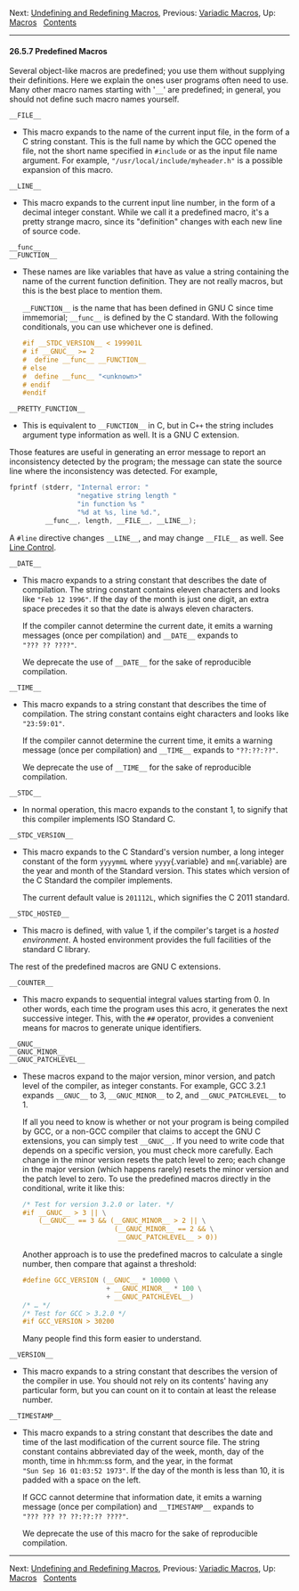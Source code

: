Next: [Undefining and Redefining
Macros](Undefining-and-Redefining-Macros.md), Previous: [Variadic
Macros](Variadic-Macros.md), Up: [Macros](Macros.md)  
[Contents](index.md#SEC_Contents "Table of contents")  

------------------------------------------------------------------------


#### 26.5.7 Predefined Macros 


Several object-like macros are predefined; you use them without
supplying their definitions. Here we explain the ones user programs
often need to use. Many other macro names starting with '`__`'
are predefined; in general, you should not define such macro names
yourself.

`__FILE__`

-   This macro expands to the name of the current input file, in the
    form of a C string constant. This is the full name by which the GCC
    opened the file, not the short name specified in `#include` or as
    the input file name argument. For example,
    `"/usr/local/include/myheader.h"` is a possible expansion of this
    macro.

`__LINE__`

-   This macro expands to the current input line number, in the form of
    a decimal integer constant. While we call it a predefined macro,
    it's a pretty strange macro, since its "definition" changes with
    each new line of source code.

`__func__`\
`__FUNCTION__`

-   These names are like variables that have as value a string
    containing the name of the current function definition. They are not
    really macros, but this is the best place to mention them.

    `__FUNCTION__` is the name that has been defined in GNU C since time
    immemorial; `__func__` is defined by the C standard. With the
    following conditionals, you can use whichever one is defined.

    
    ``` C
    #if __STDC_VERSION__ < 199901L
    # if __GNUC__ >= 2
    #  define __func__ __FUNCTION__
    # else
    #  define __func__ "<unknown>"
    # endif
    #endif
    ```
    

`__PRETTY_FUNCTION__`

-   This is equivalent to `__FUNCTION__` in C, but in C`++` the string
    includes argument type information as well. It is a GNU C extension.

Those features are useful in generating an error message to report an
inconsistency detected by the program; the message can state the source
line where the inconsistency was detected. For example,

``` C
fprintf (stderr, "Internal error: "
                 "negative string length "
                 "in function %s "
                 "%d at %s, line %d.",
         __func__, length, __FILE__, __LINE__);
```

A `#line` directive changes `__LINE__`, and may change `__FILE__` as
well. See [Line Control](Line-Control.md).

`__DATE__`

-   This macro expands to a string constant that describes the date of
    compilation. The string constant contains eleven characters and
    looks like `"Feb 12 1996"`. If the day of the month is just one
    digit, an extra space precedes it so that the date is always eleven
    characters.

    If the compiler cannot determine the current date, it emits a
    warning messages (once per compilation) and `__DATE__` expands to
    `"??? ?? ????"`.

    We deprecate the use of `__DATE__` for the sake of reproducible
    compilation.

`__TIME__`

-   This macro expands to a string constant that describes the time of
    compilation. The string constant contains eight characters and looks
    like `"23:59:01"`.

    If the compiler cannot determine the current time, it emits a
    warning message (once per compilation) and `__TIME__` expands to
    `"??:??:??"`.

    We deprecate the use of `__TIME__` for the sake of reproducible
    compilation.

`__STDC__`

-   In normal operation, this macro expands to the constant 1, to
    signify that this compiler implements ISO Standard C.

`__STDC_VERSION__`

-   This macro expands to the C Standard's version number, a long
    integer constant of the form `yyyymmL` where `yyyy`{.variable} and
    `mm`{.variable} are the year and month of the Standard version. This
    states which version of the C Standard the compiler implements.

    The current default value is `201112L`, which signifies the C 2011
    standard.

`__STDC_HOSTED__`

-   This macro is defined, with value 1, if the compiler's target is a
    *hosted environment*. A hosted environment provides the full
    facilities of the standard C library.

The rest of the predefined macros are GNU C extensions.

`__COUNTER__`

-   This macro expands to sequential integral values starting from 0. In
    other words, each time the program uses this acro, it generates the
    next successive integer. This, with the `##` operator, provides a
    convenient means for macros to generate unique identifiers.

`__GNUC__`\
`__GNUC_MINOR__`\
`__GNUC_PATCHLEVEL__`

-   These macros expand to the major version, minor version, and patch
    level of the compiler, as integer constants. For example, GCC 3.2.1
    expands `__GNUC__` to 3, `__GNUC_MINOR__` to 2, and
    `__GNUC_PATCHLEVEL__` to 1.

    If all you need to know is whether or not your program is being
    compiled by GCC, or a non-GCC compiler that claims to accept the GNU
    C extensions, you can simply test `__GNUC__`. If you need to write
    code that depends on a specific version, you must check more
    carefully. Each change in the minor version resets the patch level
    to zero; each change in the major version (which happens rarely)
    resets the minor version and the patch level to zero. To use the
    predefined macros directly in the conditional, write it like this:

    
    ``` C
    /* Test for version 3.2.0 or later. */
    #if __GNUC__ > 3 || \
        (__GNUC__ == 3 && (__GNUC_MINOR__ > 2 || \
                           (__GNUC_MINOR__ == 2 && \
                            __GNUC_PATCHLEVEL__ > 0))
    ```
    

    Another approach is to use the predefined macros to calculate a
    single number, then compare that against a threshold:

    
    ``` C
    #define GCC_VERSION (__GNUC__ * 10000 \
                         + __GNUC_MINOR__ * 100 \
                         + __GNUC_PATCHLEVEL__)
    /* … */
    /* Test for GCC > 3.2.0 */
    #if GCC_VERSION > 30200
    ```
    

    Many people find this form easier to understand.

`__VERSION__`

-   This macro expands to a string constant that describes the version
    of the compiler in use. You should not rely on its contents' having
    any particular form, but you can count on it to contain at least the
    release number.

`__TIMESTAMP__`

-   This macro expands to a string constant that describes the date and
    time of the last modification of the current source file. The string
    constant contains abbreviated day of the week, month, day of the
    month, time in hh:mm:ss form, and the year, in the format
    `"Sun Sep 16 01:03:52 1973"`. If the day of the month is less than
    10, it is padded with a space on the left.

    If GCC cannot determine that information date, it emits a warning
    message (once per compilation) and `__TIMESTAMP__` expands to
    `"??? ??? ?? ??:??:?? ????"`.

    We deprecate the use of this macro for the sake of reproducible
    compilation.

------------------------------------------------------------------------

Next: [Undefining and Redefining
Macros](Undefining-and-Redefining-Macros.md), Previous: [Variadic
Macros](Variadic-Macros.md), Up: [Macros](Macros.md)  
[Contents](index.md#SEC_Contents "Table of contents")  
